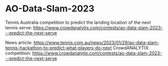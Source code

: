 # AO-Data-Slam-2023
Tennis Australia competition to predict the landing location of the next tennis serve: https://www.crowdanalytix.com/contests/ao-data-slam-2023---predict-the-next-serve

News article: https://www.tennis.com.au/news/2023/01/29/ao-data-slam-tennis-hackathon-to-predict-what-players-do-next
CrowdANALYTIX competition: https://www.crowdanalytix.com/contests/ao-data-slam-2023---predict-the-next-serve
